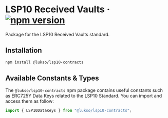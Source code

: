 # LSP10 Received Vaults &middot; [![npm version](https://img.shields.io/npm/v/@lukso/lsp10-contracts.svg?style=flat)](https://www.npmjs.com/package/@lukso/lsp10-contracts)

Package for the LSP10 Received Vaults standard.

## Installation

```bash
npm install @lukso/lsp10-contracts
```

## Available Constants & Types

The `@lukso/lsp10-contracts` npm package contains useful constants such as ERC725Y Data Keys related to the LSP10 Standard. You can import and access them as follow:

```javascript
import { LSP10DataKeys } from "@lukso/lsp10-contracts";
```
